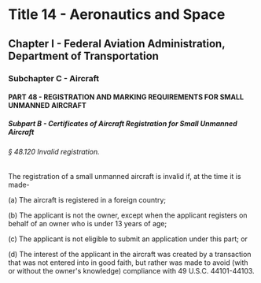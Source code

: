 
# Title 14 - Aeronautics and Space
## Chapter I - Federal Aviation Administration, Department of Transportation
### Subchapter C - Aircraft
#### PART 48 - REGISTRATION AND MARKING REQUIREMENTS FOR SMALL UNMANNED AIRCRAFT
##### Subpart B - Certificates of Aircraft Registration for Small Unmanned Aircraft
###### § 48.120 Invalid registration.

The registration of a small unmanned aircraft is invalid if, at the time it is made-

(a) The aircraft is registered in a foreign country;

(b) The applicant is not the owner, except when the applicant registers on behalf of an owner who is under 13 years of age;

(c) The applicant is not eligible to submit an application under this part; or

(d) The interest of the applicant in the aircraft was created by a transaction that was not entered into in good faith, but rather was made to avoid (with or without the owner's knowledge) compliance with 49 U.S.C. 44101-44103.
